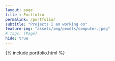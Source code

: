 ```yaml
--- 
layout: page
title : Portfolio 
permalink: /portfolio/
subtitle: "Projects I am working on" 
feature-img: "assets/img/pexels/computer.jpeg"
# tags: [Page]
hide: true
---
```


{% include portfolio.html %}
